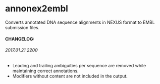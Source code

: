 # annonex2embl
Converts annotated DNA sequence alignments in NEXUS format to EMBL submission files.

#### CHANGELOG:

###### 2017.01.21.2200
* Leading and trailing ambiguities per sequence are removed while maintaining correct annotations.
* Modifiers without content are not included in the output.
